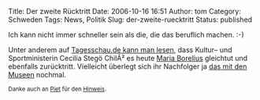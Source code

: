 Title: Der zweite Rücktritt
Date: 2006-10-16 16:51
Author: tom
Category: Schweden
Tags: News, Politik
Slug: der-zweite-ruecktritt
Status: published

Ich kann nicht immer schneller sein als die, die das beruflich machen.
:-)

Unter anderem auf [Tagesschau.de kann man
lesen](http://www.tagesschau.de/aktuell/meldungen/0,,OID6005382_REF1,00.html),
dass Kultur– und Sportministerin Cecilia Stegö ChilÃ² es heute [Maria
Borelius](http://www.fiket.de/2006/10/14/handelministerin-tritt-zurueck/)
gleichtut und ebenfalls zurücktritt. Vielleicht überlegt sich ihr
Nachfolger ja [das mit den
Museen](http://www.fiket.de/2006/10/12/museen-sollen-wieder-kosten/)
nochmal.

<small>Danke auch an [Piet](http://zeisl.macbay.de/) für den
[Hinweis](http://www.fiket.de/2006/10/14/handelministerin-tritt-zurueck/#comment-201).
</small>

